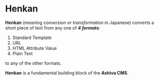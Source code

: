 # Henkan

**Henkan** (meaning _conversion_ or _transformation_ in Japanese) converts a short piece of text from any one of ***4 formats***:

 1) Standard Template
 2) URL
 3) HTML Attribute Value
 4) Plain Text

to any of the other formats.

**Henkan** is a fundamental building block of the **Ashiva CMS**.
